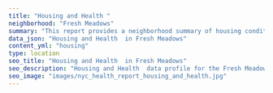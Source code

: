 ```yaml
---
title: "Housing and Health "
neighborhood: "Fresh Meadows"
summary: "This report provides a neighborhood summary of housing conditions and related health outcomes. It also describes population characteristics that can increase vulnerability to housing hazards."
data_json: "Housing and Health  in Fresh Meadows"
content_yml: "housing"
type: location
seo_title: "Housing and Health  in Fresh Meadows"
seo_description: "Housing and Health  data profile for the Fresh Meadows neighborhood of NYC."
seo_image: "images/nyc_health_report_housing_and_health.jpg"
---
```


